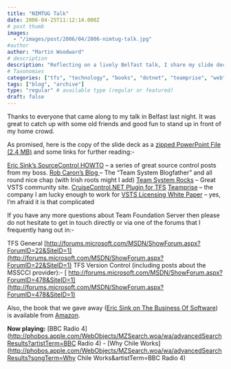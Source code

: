 ```yaml
---
title: "NIMTUG Talk"
date: 2006-04-25T11:12:14.000Z
# post thumb
images:
  - "/images/post/2006/04/2006-nimtug-talk.jpg"
#author
author: "Martin Woodward"
# description
description: "Reflecting on a lively Belfast talk, I share my slide deck and useful resources on Team Foundation Server for further exploration."
# Taxonomies
categories: ["tfs", "technology", "books", "dotnet", "teamprise", "web", "podcast", "personal"]
tags: ["blog", "archive"]
type: "regular" # available type (regular or featured)
draft: false
---
```

Thanks to everyone that came along to my talk in Belfast last night.  It was great to catch up with some old friends and good fun to stand up in front of my home crowd.

As promised, here is the copy of the slide deck as a [zipped PowerPoint File (2.4 MB)](http://www.woodwardweb.com/blog/SourceControl101WithTFS_BELFAST.zip) and some links for further reading:-

[Eric Sink’s SourceControl HOWTO](http://software.ericsink.com/scm/source_control.html) – a series of great source control posts from my boss. 
[Rob Caron’s Blog ](http://blogs.msdn.com/robcaron/default.aspx)– The “Team System Blogfather” and all round nice chap (with Irish roots might I add)
[Team System Rocks](http://teamsystemrocks.com/default.aspx) – Great VSTS community site.
[CruiseControl.NET Plugin for TFS](http://vstsplugins.sourceforge.net/)
[Teamprise](http://www.teamprise.com/) – the company I am lucky enough to work for
[VSTS Licensing White Paper](http://www.microsoft.com/downloads/details.aspx?familyid=1FA86E00-F0A3-4290-9DA9-6E0378A3A3C5&displaylang=en) – yes, I’m afraid it is that complicated

If you have any more questions about Team Foundation Server then please do not hesitate to get in touch directly or via one of the forums that I frequently hang out in:-

TFS General
[http://forums.microsoft.com/MSDN/ShowForum.aspx?ForumID=22&SiteID=1](http://forums.microsoft.com/MSDN/ShowForum.aspx?ForumID=22&SiteID=1)
TFS Version Control (including posts about the MSSCCI provider):- [
http://forums.microsoft.com/MSDN/ShowForum.aspx?ForumID=478&SiteID=1](http://forums.microsoft.com/MSDN/ShowForum.aspx?ForumID=478&SiteID=1)

Also, the book that we gave away ([Eric Sink on The Business Of Software](http://www.amazon.co.uk/exec/obidos/ASIN/1590596234/woodwardwebcom)) is available from [Amazon](http://www.amazon.co.uk/exec/obidos/ASIN/1590596234/woodwardwebcom).

**Now playing:** [BBC Radio 4](http://phobos.apple.com/WebObjects/MZSearch.woa/wa/advancedSearchResults?artistTerm=BBC Radio 4) - [Why Chile Works](http://phobos.apple.com/WebObjects/MZSearch.woa/wa/advancedSearchResults?songTerm=Why Chile Works&artistTerm=BBC Radio 4)
